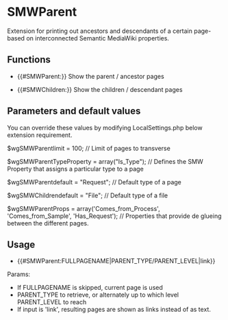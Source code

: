 # SMWParent

Extension for printing out ancestors and descendants of a certain page-based on interconnected Semantic MediaWiki properties.

## Functions 

* {{#SMWParent:}} 
  Show the parent / ancestor pages
  
* {{#SMWChildren:}}
  Show the children / descendant pages

## Parameters and default values

You can override these values by modifying LocalSettings.php below extension requirement.

$wgSMWParentlimit = 100; // Limit of pages to transverse

$wgSMWParentTypeProperty = array("Is_Type"); // Defines the SMW Property that assigns a particular type to a page

$wgSMWParentdefault = "Request"; // Default type of a page

$wgSMWChildrendefault = "File"; // Default type of a file

$wgSMWParentProps = array('Comes_from_Process', 'Comes_from_Sample', 'Has_Request'); // Properties that provide de glueing between the different pages.

## Usage

* {{#SMWParent:FULLPAGENAME|PARENT_TYPE/PARENT_LEVEL|link}}

Params:

- If FULLPAGENAME is skipped, current page is used
- PARENT_TYPE to retrieve, or alternately up to which level PARENT_LEVEL to reach
- If input is 'link', resulting pages are shown as links instead of as text.

